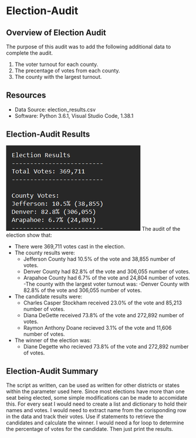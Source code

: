 # Election-Audit

## Overview of Election Audit
The purpose of this audit was to add the following additional data to complete the audit.

1. The voter turnout for each county.
2. The precentage of votes from each county.
3. The county with the largest turnout.

## Resources
- Data Source: election_results.csv
- Software: Python 3.6.1, Visual Studio Code, 1.38.1

## Election-Audit Results

![image](https://github.com/eric-blankinshp/Election-Analysis-Python/blob/main/Resources/Total_Votes.png)
The audit of the election show that:
- There were 369,711 votes cast in the election.
- The county results were:
  - Jefferson County had 10.5% of the vote and 38,855 number of votes.
  - Denver County had 82.8% of the vote and 306,055 number of votes. 
  - Arapahoe County had 6.7% of the vote and 24,804 number of votes.
-The county with the largest voter turnout was:
  -Denver County with 82.8% of the vote and 306,055 number of votes.
- The candidate results were:
  - Charles Casper Stockham received 23.0% of the vote and 85,213 number of votes.
  - Diana DeGette received 73.8% of the vote and 272,892 number of votes.
  - Raymon Anthony Doane recieved 3.1% of the vote and 11,606 number of votes.
- The winner of the election was:
  - Diane Degette who recieved 73.8% of the vote and 272,892 number of votes.

## Election-Audit Summary
The script as written, can be used as written for other districts or states within the parameter used here. Since most elections have more than one seat being elected, some simple modifications can be made to accomidate this. For every seat I would need to create a list and dictionary to hold their names and votes. I would need to extract name from the corisponding row in the data and track their votes. Use if statements to retrieve the candidates and calculate the winner. I would need  a for loop to determine the percentage of votes for the candidate. Then just print the results.
